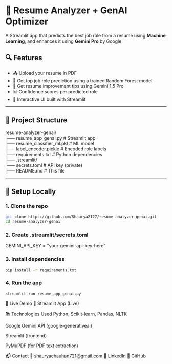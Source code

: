 # 🧠 Resume Analyzer + GenAI Optimizer

A Streamlit app that predicts the best job role from a resume using **Machine Learning**, and enhances it using **Gemini Pro** by Google.

## 🔍 Features

- 📤 Upload your resume in PDF
- 🧠 Get top job role prediction using a trained Random Forest model
- 🤖 Get resume improvement tips using Gemini 1.5 Pro
- 📊 Confidence scores per predicted role
- 💬 Interactive UI built with Streamlit

---

## 📂 Project Structure
resume-analyzer-genai/ <br/>
├── resume_app_genai.py # Streamlit app <br/>
├── resume_classifier_ml.pkl # ML model <br/>
├── label_encoder.pickle # Encoded role labels <br/>
├── requirements.txt # Python dependencies <br/>
├── .streamlit/ <br/>
 └── secrets.toml # API key (private) <br/>
├── README.md # This file <br/>


---

## 🔧 Setup Locally

### 1. Clone the repo
```bash
git clone https://github.com/Shaurya2127/resume-analyzer-genai.git
cd resume-analyzer-genai
```
### 2. Create .streamlit/secrets.toml
GEMINI_API_KEY = "your-gemini-api-key-here"
### 3. Install dependencies
```bash
pip install -r requirements.txt
```
### 4. Run the app
```bash
streamlit run resume_app_genai.py
```

🚀 Live Demo
🔗 Streamlit App (Live)

📚 Technologies Used
Python, Scikit-learn, Pandas, NLTK

Google Gemini API (google-generativeai)

Streamlit (frontend)

PyMuPDF (for PDF text extraction)

📬 Contact
📧 shauryachauhan721@gmail.com
🔗 LinkedIn
🔗 GitHub

